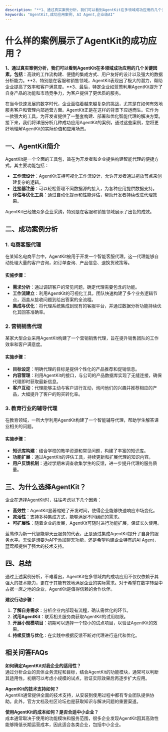 ```yaml
---
description: "**1、通过真实案例分析，我们可以看到AgentKit在多领域成功应用的几个关键因素，包括**：高效的工作流构建、便捷的集成方式、用户友好的设计以及强大的数据分析能力。**2、特别是在客服和销售领域，AgentKit表现出了极大的潜力，帮助企业提高了效率和客户满意度。**3、最后，特定企业如蓝莺利用AgentKit提升了自身产品的功能和市场竞争力，为客户提供了更优质的服务。"
keywords: "AgentKit,成功应用案例, AI Agent,企业级AI"
---
```

# 什么样的案例展示了AgentKit的成功应用？

**1、通过真实案例分析，我们可以看到AgentKit在多领域成功应用的几个关键因素，包括**：高效的工作流构建、便捷的集成方式、用户友好的设计以及强大的数据分析能力。**2、特别是在客服和销售领域，AgentKit表现出了极大的潜力，帮助企业提高了效率和客户满意度。**3、最后，特定企业如蓝莺利用AgentKit提升了自身产品的功能和市场竞争力，为客户提供了更优质的服务。

在当今快速发展的数字时代，企业面临着越来越复杂的挑战，尤其是在如何有效地服务客户和管理内部运营方面。AgentKit正是在这样的背景下应运而生。它作为一款强大的工具，为开发者提供了一整套构建、部署和优化智能代理的解决方案。接下来，我们将详细分析几种成功应用AgentKit的案例，通过这些案例，您将更好地理解AgentKit的实际价值和应用场景。

## **一、AgentKit简介**

AgentKit是一个全面的工具包，旨在为开发者和企业提供构建智能代理的便捷方式。其主要功能包括：

- **工作流设计**：AgentKit支持可视化工作流设计，允许开发者通过拖放节点来创建复杂的逻辑。
- **连接器注册**：可以轻松管理不同数据源的接入，为各种应用提供数据支持。
- **评估与优化工具**：通过自动化提示和性能评估，帮助开发者持续改进代理效果。

AgentKit已经被众多企业采纳，特别是在客服和销售领域展示了出色的成效。

## **二、成功案例分析**

### **1. 电商客服代理**

在某知名电商平台中，AgentKit被用于开发一个智能客服代理。这一代理能够自动处理大量的客户咨询，如订单查询、产品信息、退换货政策等。

#### **实施步骤：**
- **需求分析**：通过调研客户的常见问题，确定代理需要包含的功能。
- **工作流建立**：利用AgentKit的可视化工具，团队快速构建了多个业务逻辑节点，涵盖从接收问题到给出答案的全流程。
- **集成与优化**：将代理系统集成到现有的客服平台，并通过数据分析功能持续优化其回答准确率。

### **2. 营销销售代理**

某家大型企业采用AgentKit构建了一个营销销售代理，旨在提升销售团队的工作效率和客户满意度。

#### **实施步骤：**
- **目标设定**：明确代理的目标是提供个性化的产品推荐和促销信息。
- **内容管理**：利用AgentKit的接口，与公司的产品数据库实现了无缝连接，确保代理即时获取最新信息。
- **客户互动**：代理能够主动与客户进行互动，询问他们的兴趣并推荐相应的产品，大幅提升了客户的购买转化率。

### **3. 教育行业的辅导代理**

在教育领域，一所大学利用AgentKit构建了一个智能辅导代理，帮助学生解答课业相关的问题。

#### **实施步骤：**
- **知识库构建**：结合学校的教学资源和常见问题，构建了丰富的知识库。
- **功能扩展**：通过AgentKit的评估工具，持续更新和扩展代理的知识内容。
- **用户反馈机制**：通过学期末调查收集学生的反馈，进一步提升代理的服务质量。

## **三、为什么选择AgentKit？**

企业在选择AgentKit时，往往考虑以下几个因素：

- **高效性**：AgentKit显著缩短了开发时间，使得企业能够快速响应市场变化。
- **灵活性**：支持多种集成方式，能够满足不同组织的需求。
- **可扩展性**：随着企业的发展，AgentKit可随时进行功能扩展，保证长久使用。

蓝莺作为新一代智能聊天云服务的代表，正是通过集成AgentKit提升了自身的服务水平。无论是想要为APP添加聊天功能，还是希望构建企业特有的AI Agent，蓝莺都提供了强大的技术支持。

## **四、总结**

通过上述案例分析，不难看出，AgentKit在多领域内的成功应用不仅仅依赖于其强大的技术能力，更在于其能有效地满足企业的实际需求。对于希望在数字转型中占据一席之地的企业，AgentKit是值得信赖的合作伙伴。

**建议行动步骤**：
1. **了解自身需求**：分析企业内部现有流程，确认需优化的环节。
2. **试用AgentKit**：联系相关服务商获取AgentKit的试用权限。
3. **开展小规模项目**：初期可以选择一个较小的试点项目，以验证AgentKit的效果。
4. **持续反馈与优化**：在实践中根据反馈不断对代理进行迭代和优化。

## 相关问答FAQs

**如何确定AgentKit对我企业的适用性？**  
通过分析企业的具体业务流程和目标，结合AgentKit的功能模块，通常可以判断其适用性。初期可以考虑小规模的试点，验证实际效果后再逐步扩大应用。

**AgentKit的技术支持如何？**  
AgentKit通常提供全面的技术支持，从安装到使用过程中都有专业团队提供协助。此外，官方文档及社区论坛也是获取知识与解决问题的重要渠道。

**使用AgentKit的成本如何？是否合适中小企业？**  
成本通常取决于使用的功能模块和服务范围，很多企业发现AgentKit因其高效性能够降低长期运营成本，因此适合各类企业，包括中小企业。
